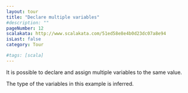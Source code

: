 ```yaml
---
layout: tour
title: "Declare multiple variables"
#description: ""
pageNumber: 12
scalakata: http://www.scalakata.com/51ed58e8e4b0d23dc07a8e94
isLast: false
category: Tour

#tags: [scala]
---
```


It is possible to declare and assign multiple variables to the same value.

The type of the variables in this example is inferred.